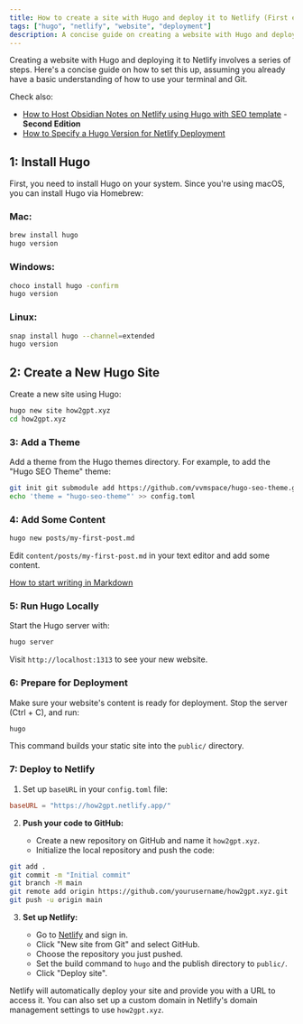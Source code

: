 ```yaml
---
title: How to create a site with Hugo and deploy it to Netlify (First edition)
tags: ["hugo", "netlify", "website", "deployment"]
description: A concise guide on creating a website with Hugo and deploying it to Netlify.
---
```


Creating a website with Hugo and deploying it to Netlify involves a series of steps. Here's a concise guide on how to set this up, assuming you already have a basic understanding of how to use your terminal and Git.

Check also:
- [How to Host Obsidian Notes on Netlify using Hugo with SEO template](/How_to_Host_Obsidian_Markdown_Website_Netlify_Hugo)  - **Second Edition**
- [How to Specify a Hugo Version for Netlify Deployment](/Hugo_Version_Netlify_Revised)

## 1: Install Hugo

First, you need to install Hugo on your system. Since you're using macOS, you can install Hugo via Homebrew:

### Mac: 
```bash
brew install hugo
hugo version
```

### Windows: 
```bash
choco install hugo -confirm
hugo version
```

### Linux: 
```bash
snap install hugo --channel=extended
hugo version
```

## 2: Create a New Hugo Site

Create a new site using Hugo:

```bash
hugo new site how2gpt.xyz
cd how2gpt.xyz
```

### 3: Add a Theme

Add a theme from the Hugo themes directory. For example, to add the "Hugo SEO Theme" theme:
```bash
git init git submodule add https://github.com/vvmspace/hugo-seo-theme.git vvmspace/hugo-seo-theme
echo 'theme = "hugo-seo-theme"' >> config.toml
```

### 4: Add Some Content

```bash
hugo new posts/my-first-post.md
```

Edit `content/posts/my-first-post.md` in your text editor and add some content.

[How to start writing in Markdown](/how_to_start_writing_in_markdown)

### 5: Run Hugo Locally

Start the Hugo server with:

```bash
hugo server
```

Visit `http://localhost:1313` to see your new website.

### 6: Prepare for Deployment

Make sure your website's content is ready for deployment. Stop the server (Ctrl + C), and run:

```bash
hugo
```
This command builds your static site into the `public/` directory.

### 7: Deploy to Netlify

1. Set up `baseURL` in your `config.toml` file:

```toml
baseURL = "https://how2gpt.netlify.app/"
```

2. **Push your code to GitHub:**
    
    - Create a new repository on GitHub and name it `how2gpt.xyz`.
    - Initialize the local repository and push the code:
    
```bash
git add .
git commit -m "Initial commit"
git branch -M main
git remote add origin https://github.com/yourusername/how2gpt.xyz.git
git push -u origin main
```
    
3. **Set up Netlify:**
    
    - Go to [Netlify](https://netlify.com/) and sign in.
    - Click "New site from Git" and select GitHub.
    - Choose the repository you just pushed.
    - Set the build command to `hugo` and the publish directory to `public/`.
    - Click "Deploy site".

Netlify will automatically deploy your site and provide you with a URL to access it. You can also set up a custom domain in Netlify's domain management settings to use `how2gpt.xyz`.
